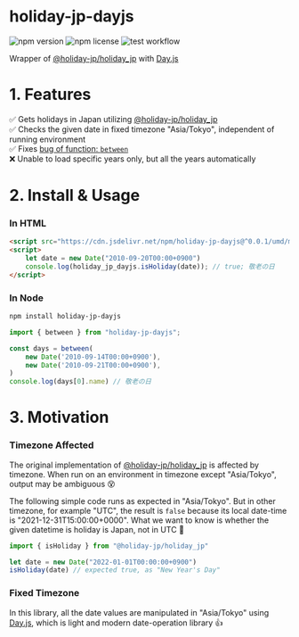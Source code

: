 # holiday-jp-dayjs

![npm version](https://img.shields.io/npm/v/holiday-jp-dayjs)
![npm license](https://img.shields.io/npm/l/holiday-jp-dayjs)
![test workflow](https://github.com/Seo-4d696b75/holiday-jp-dayjs/actions/workflows/test.yaml/badge.svg)

Wrapper of [@holiday-jp/holiday_jp](https://www.npmjs.com/package/@holiday-jp/holiday_jp) with [Day.js](https://day.js.org/en/)

# 1. Features

✅ Gets holidays in Japan utilizing [@holiday-jp/holiday_jp](https://www.npmjs.com/package/@holiday-jp/holiday_j)  
✅ Checks the given date in fixed timezone "Asia/Tokyo", independent of running environment  
✅ Fixes [bug of function: `between`](https://github.com/holiday-jp/holiday_jp-js/issues/36)  
❌ Unable to load specific years only, but all the years automatically

# 2. Install & Usage

### In HTML

```html
<script src="https://cdn.jsdelivr.net/npm/holiday-jp-dayjs@^0.0.1/umd/min.js"></script>
<script>
    let date = new Date("2010-09-20T00:00+0900")
    console.log(holiday_jp_dayjs.isHoliday(date)); // true; 敬老の日
</script>
```

### In Node

```bash
npm install holiday-jp-dayjs
```

```ts
import { between } from "holiday-jp-dayjs";

const days = between(
    new Date('2010-09-14T00:00+0900'), 
    new Date('2010-09-21T00:00+0900'),
)
console.log(days[0].name) // 敬老の日
```

# 3. Motivation

### Timezone Affected

The original implementation of [@holiday-jp/holiday_jp](https://www.npmjs.com/package/@holiday-jp/holiday_j) is affected by timezone. When run on an environment in timezone except "Asia/Tokyo", output may be ambiguous 😵

The following simple code runs as expected in "Asia/Tokyo". But in other timezone, for example "UTC", the result is `false` because its local date-time is "2021-12-31T15:00:00+0000". What we want to know is whether the given datetime is holiday is Japan, not in UTC 🤣 

```js
import { isHoliday } from "@holiday-jp/holiday_jp"

let date = new Date("2022-01-01T00:00:00+0900")
isHoliday(date) // expected true, as "New Year's Day"
```

### Fixed Timezone

In this library, all the date values are manipulated in "Asia/Tokyo" using [Day.js](https://day.js.org/en/), which is light and modern date-operation library 👍
